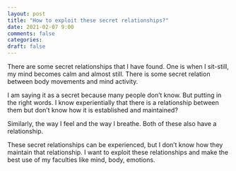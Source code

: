 ```yaml
---
layout: post
title: "How to exploit these secret relationships?"
date: 2021-02-07 9:00
comments: false
categories:
draft: false
---
```


There are some secret relationships that I have found. One is when I sit-still, my mind becomes calm and almost still. There is some secret relation between body movements and mind activity.

I am saying it as a secret because many people don’t know. But putting in the right words. I know experientially that there is a relationship between them but don’t know how it is established and maintained?

Similarly, the way I feel and the way I breathe. Both of these also have a relationship. 

These secret relationships can be experienced, but I don’t know how they maintain that relationship. I want to exploit these relationships and make the best use of my faculties like mind, body, emotions.

